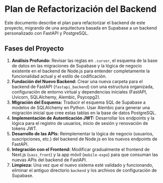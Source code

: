 # Plan de Refactorización del Backend

Este documento describe el plan para refactorizar el backend de este proyecto, migrando de una arquitectura basada en Supabase a un backend personalizado con FastAPI y PostgreSQL.

## Fases del Proyecto

1.  **Análisis Profundo:** Revisar las reglas en `.cursor`, el esquema de la base de datos en las migraciones de Supabase y la lógica de negocio existente en el backend de Node.js para entender completamente la funcionalidad actual y el estilo de codificación.
2.  **Fundación del Nuevo Backend:** Crear una nueva carpeta para el backend de FastAPI (`fastapi_backend`) con una estructura organizada, configuración de entorno virtual y dependencias iniciales (FastAPI, Uvicorn, SQLAlchemy, Alembic, Psycopg2).
3.  **Migración del Esquema:** Traducir el esquema SQL de Supabase a modelos de SQLAlchemy en Python. Usar Alembic para generar una migración inicial que cree estas tablas en la base de datos PostgreSQL.
4.  **Implementación de Autenticación JWT:** Desarrollar los endpoints y la lógica para el registro de usuarios, inicio de sesión y renovación de tokens JWT.
5.  **Desarrollo de las APIs:** Reimplementar la lógica de negocio (usuarios, suscripciones, etc.) del backend de Node.js en los nuevos endpoints de FastAPI.
6.  **Integración con el Frontend:** Modificar gradualmente el frontend de Next.js (`sass_front`) y la app móvil (`mobile-expo`) para que consuman las nuevas APIs del backend de FastAPI.
7.  **Limpieza:** Una vez que el nuevo sistema esté validado y funcionando, eliminar el antiguo directorio `backend` y los archivos de configuración de Supabase.
